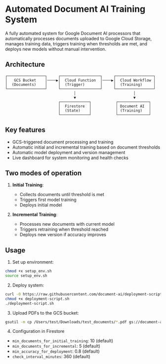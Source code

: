 # Automated Document AI Training System

A fully automated system for Google Document AI processors that automatically processes documents uploaded to Google Cloud Storage, manages training data, triggers training when thresholds are met, and deploys new models without manual intervention.

## Architecture

```
┌─────────────────┐     ┌──────────────────┐     ┌─────────────────┐
│   GCS Bucket    │────▶│  Cloud Function  │────▶│  Cloud Workflow │
│  (Documents)    │     │  (Trigger)       │     │  (Training)     │
└─────────────────┘     └──────────────────┘     └─────────────────┘
                               │                          │
                               ▼                          ▼
                        ┌─────────────┐           ┌──────────────┐
                        │  Firestore  │           │ Document AI  │
                        │  (State)    │           │ (Training)   │
                        └─────────────┘           └──────────────┘
```

## Key features

- GCS-triggered document processing and training
- Automatic initial and incremental training based on document thresholds
- Automatic model deployment and version management
- Live dashboard for system monitoring and health checks

## Two modes of operation

1. **Initial Training**:
   - Collects documents until threshold is met
   - Triggers first model training
   - Deploys initial model

2. **Incremental Training**:
   - Processes new documents with current model
   - Triggers retraining when threshold reached
   - Deploys new version if accuracy improves

## Usage

1. Set up environment:
```bash
chmod +x setup_env.sh
source setup_env.sh
```

2. Deploy system:
```bash
curl -O https://raw.githubusercontent.com/document-ai/deployment-script.sh
chmod +x deployment-script.sh
./deployment-script.sh
```

3. Upload PDFs to the GCS bucket:
```bash
gsutil -m cp /Users/test/Downloads/test_documents/*.pdf gs://document-ai-test-veronica/documents/
```

4. Configuration in Firestore
- `min_documents_for_initial_training`: 10 (default)
- `min_documents_for_incremental`: 5 (default)
- `min_accuracy_for_deployment`: 0.8 (default)
- `check_interval_minutes`: 360 (default)